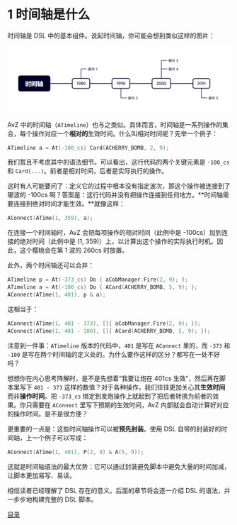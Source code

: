 # 1 时间轴是什么

时间轴是 DSL 中的基本组件。说起时间轴，你可能会想到类似这样的图片：

![](../img/timeline.png)

AvZ 中的时间轴（`ATimeline`）也与之类似。具体而言，时间轴是一系列操作的集合，每个操作对应一个**相对的**生效时间。什么叫相对时间呢？先举一个例子：

```cpp
ATimeline a = At(-100_cs) Card(ACHERRY_BOMB, 2, 9);
```

我们暂且不考虑其中的语法细节。可以看出，这行代码的两个关键元素是 `-100_cs` 和 `Card(...)`。前者是相对时间，后者是实际执行的操作。

这时有人可能要问了：定义它的过程中根本没有指定波次，那这个操作被连接到了哪波的 -100cs 啊？答案是：这行代码并没有把操作连接到任何地方。**时间轴需要连接到绝对时间才能生效。**就像这样：

```cpp
AConnect(ATime(1, 359), a);
```

在连接一个时间轴时，AvZ 会把每项操作的相对时间（此例中是 -100cs）加到连接的绝对时间（此例中是 (1, 359)）上，以计算出这个操作的实际执行时机。因此，这个樱桃会在第 1 波的 260cs 时放置。

此外，两个时间轴还可以合并：

```cpp
ATimeline p = At(-373_cs) Do { aCobManager.Fire(2, 9); };
ATimeline a = At(-100_cs) Do { ACard(ACHERRY_BOMB, 5, 9); };
AConnect(ATime(1, 401), p & a);
```

这相当于：

```cpp
AConnect(ATime(1, 401 - 373), []{ aCobManager.Fire(2, 9); });
AConnect(ATime(1, 401 - 100), []{ ACard(ACHERRY_BOMB, 5, 9); });
```

注意到一件事：`ATimeline` 版本的代码中，`401` 是写在 `AConnect` 里的，而 `-373` 和 `-100` 是写在两个时间轴的定义处的。为什么要作这样的区分？都写在一处不好吗？

想想你在内心思考阵解时，是不是先想着“我要让炮在 401cs 生效”，然后再在脚本里写下 `401 - 373` 这样的数值？对于各种操作，我们往往更加关心其**生效时间**而非**操作时间**。把 `-373_cs` 绑定到发炮操作上就起到了把后者转换为前者的效果。你只需要在 `AConnect` 里写下预期的生效时间，AvZ 内部就会自动计算好对应的操作时间。是不是很方便？

更重要的一点是：这些时间轴操作可以被**预先封装**。使用 DSL 自带的封装好的时间轴，上一个例子可以写成：

```cpp
AConnect(ATime(1, 401), P(2, 9) & A(5, 9));
```

这就是时间轴语法的最大优势：它可以通过封装避免脚本中避免大量的时间加减，让脚本更加易写、易读。

相信读者已经理解了 DSL 存在的意义。后面的章节将会逐一介绍 DSL 的语法，并一步步地构建完整的 DSL 脚本。

[目录](../0catalogue.md)
